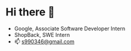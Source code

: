 # Hi there 👋

- Google, Associate Software Developer Intern
- ShopBack, SWE Intern
- 📫 s990346@gmail.com
